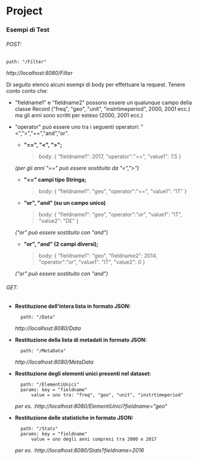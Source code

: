 # Project

### Esempi di Test

###### POST: 
	
	path: "/Filter"
	
*http://localhost:8080/Filter*

 Di seguito elenco alcuni esempi di body per effettuare la request.
 Tenere conto conto che:
 	
 - "fieldname1" e "fieldname2" possono essere un qualunque campo della classe Record ("freq", "geo", "unit", "instrtimeperiod", 2000, 2001 ecc.) ma gli anni sono scritti per esteso (2000, 2001 ecc.)
 - "operator" può essere uno tra i seguenti operatori: "<",">","==","and","or". 
 	
 	- **"==", "<", ">";** 
	
		> body:
		 {
			"fieldname1": 2017,
			"operator":"==",
			"value1": 7.5
		 } 
	 
	 *(per gli anni "==" può essere sostituito da "<",">")*
 	 
 	- **"==" campi tipo Stringa;** 
	
		> body:
		{
			"fieldname1": "geo",
			"operator":"==",
			"value1": "IT"
		}
	
	- **"or", "and" (su un campo unico)** 

		> body:
		{
			"fieldname1": "geo",
			"operator":"or",
			"value1": "IT",
			"value2": "DE"
		} 

	*("or" può essere sostituito con "and")*
	
	- **"or", "and" (2 campi diversi);**
	
		> body:
		{
			"fieldname1": "geo",
			"fieldname2": 2014,
			"operator":"or",
			"value1": "IT",
			"value2": 0
		} 
	
	*("or" può essere sostituito con "and")*
	
###### GET:

- **Restituzione dell'intera lista in formato JSON:**
	
		path: "/Data"
	
	*http://localhost:8080/Data*
- **Restituzione della lista di metadati in formato JSON:**
	
		path: "/MetaData"
	
	*http://localhost:8080/MetaData*
- **Restituzione degli elementi unici presenti nel dataset:**
	
		path: "/ElementiUnici"
		params: key = "fieldname"
			value = uno tra: "freq", "geo", "unit", "instrtimeperiod"
	
	*per es. :http://localhost:8080/ElementiUnici?fieldname="geo"*
- **Restituzione delle statistiche in formato JSON:**
		
		path: "/Stats"
		params: key = "fieldname"
			value = uno degli anni compresi tra 2000 e 2017
		
	*per es. :http://localhost:8080/Stats?fieldname=2016*
